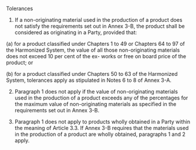 Tolerances


1.	If a non-originating material used in the production of a product does not satisfy the requirements set out in Annex 3-B, the product shall be considered as originating in a Party, provided that:

(a)	for a product classified under Chapters 1 to 49 or Chapters 64 to 97 of the Harmonized System, the value of all those non-originating materials does not exceed 10 per cent of the ex- works or free on board price of the product; or

(b)	for a product classified under Chapters 50 to 63 of the Harmonized System, tolerances apply as stipulated in Notes 6 to 8 of Annex 3-A.

2.	Paragraph 1 does not apply if the value of non-originating materials used in the production of a product exceeds any of the percentages for the maximum value of non-originating materials as specified in the requirements set out in Annex 3-B.

3.	Paragraph 1 does not apply to products wholly obtained in a Party within the meaning of Article 3.3. If Annex 3-B requires that the materials used in the production of a product are wholly obtained, paragraphs 1 and 2 apply.
